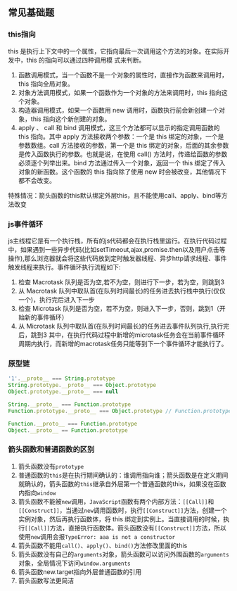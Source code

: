 ## 常见基础题
### this指向
this 是执行上下文中的一个属性，它指向最后一次调用这个方法的对象。在实际开发中，this 的指向可以通过四种调用模
式来判断。

1. 函数调用模式，当一个函数不是一个对象的属性时，直接作为函数来调用时，this 指向全局对象。
2. 对象方法调用模式，如果一个函数作为一个对象的方法来调用时，this 指向这个对象。
3. 构造器调用模式，如果一个函数用 new 调用时，函数执行前会新创建一个对象，this 指向这个新创建的对象。
4. apply 、 call 和 bind 调用模式，这三个方法都可以显示的指定调用函数的 this 指向。其中 apply 方法接收两个参数：一个是 this 绑定的对象，一个是参数数组。call 方法接收的参数，第一个是 this 绑定的对象，后面的其余参数是传入函数执行的参数。也就是说，在使用 call() 方法时，传递给函数的参数必须逐个列举出来。bind 方法通过传入一个对象，返回一个 this 绑定了传入对象的新函数。这个函数的 this 指向除了使用 new 时会被改变，其他情况下都不会改变。

特殊情况：箭头函数的this默认绑定外层this，且不能使用call、apply、bind等方法改变

### js事件循环
js主线程它是有一个执行栈，所有的js代码都会在执行栈里运行。在执行代码过程中，如果遇到一些异步代码(比如setTimeout,ajax,promise.then以及用户点击等操作),那么浏览器就会将这些代码放到定时触发器线程、异步http请求线程、事件触发线程来执行。事件循环执行流程如下:
1. 检查 Macrotask 队列是否为空,若不为空，则进行下一步，若为空，则跳到3
2. 从 Macrotask 队列中取队首(在队列时间最长)的任务进去执行栈中执行(仅仅一个)，执行完后进入下一步
3. 检查 Microtask 队列是否为空，若不为空，则进入下一步，否则，跳到1（开始新的事件循环）
4. 从 Microtask 队列中取队首(在队列时间最长)的任务进去事件队列执行,执行完后，跳到3
其中，在执行代码过程中新增的microtask任务会在当前事件循环周期内执行，而新增的macrotask任务只能等到下一个事件循环才能执行了。

### 原型链
```javascript
'1'.__proto__ === String.prototype
String.prototype.__proto__ === Object.prototype
Object.prototype.__proto__ === null

String.__proto__ === Function.prototype
Function.prototype.__proto__ === Object.prototype // Function.prototype is a function

Function.__proto__ === Function.prototype 
Object.__proto__ == Function.prototype
```

### 箭头函数和普通函数的区别
1. 箭头函数没有`prototype`
2. 普通函数的`this`是在执行期间确认的：谁调用指向谁；箭头函数是在定义期间就确认的，箭头函数的`this`继承自外层第一个普通函数的this，如果没在函数内指向`window`
3. 箭头函数不能被`new`调用，`JavaScript`函数有两个内部方法：`[[Call]]`和`[[Construct]]`，当通过`new`调用函数时，执行`[[Construct]]`方法，创建一个实例对象，然后再执行函数体，将 this 绑定到实例上。当直接调用的时候，执行`[[Call]]`方法，直接执行函数体。箭头函数没有`[[Construct]]`方法，所以使用`new`调用会报`TypeError: aaa is not a constructor`
4. 箭头函数不能用`call()`、`apply()`、`bind()`方法修改里面的this
5. 箭头函数没有自己的`arguments`对象，箭头函数可以访问外围函数的`arguments`对象，全局情况下访问`window.arguments`
6. 箭头函数new.target指向外层普通函数的引用
7. 箭头函数写法更简洁